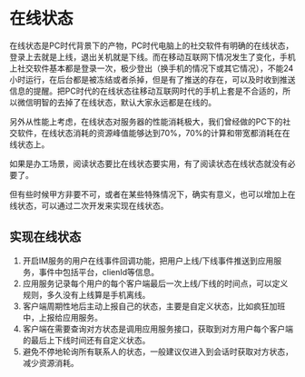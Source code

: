 # 在线状态
在线状态是PC时代背景下的产物，PC时代电脑上的社交软件有明确的在线状态，登录上去就是上线，退出关机就是下线。而在移动互联网下情况发生了变化，手机上社交软件基本都是登录一次，极少登出（换手机的情况下或其它情况），不能24小时运行，在后台都是被冻结或者杀掉，但是有了推送的存在，可以及时收到推送信息的提醒。把PC时代的在线状态往移动互联网时代的手机上套是不合适的，所以微信明智的去掉了在线状态，默认大家永远都是在线的。

另外从性能上考虑，在线状态对服务器的性能消耗极大，我们曾经做的PC下的社交软件，在线状态消耗的资源峰值能够达到70%，70%的计算和带宽都消耗在在线状态上。

如果是办工场景，阅读状态要比在线状态要实用，有了阅读状态在线状态就没有必要了。

但有些时候甲方非要不可，或者在某些特殊情况下，确实有意义，也可以增加上在线状态，可以通过二次开发来实现在线状态。

## 实现在线状态
1. 开启IM服务的用户在线事件回调功能，把用户上线/下线事件推送到应用服务，事件中包括平台，clienId等信息。
2. 应用服务记录每个用户的每个客户端最后一次上线/下线的时间点，可以定义规则，多久没有上线算是手机离线。
3. 客户端周期性地后主动上报自己的状态，主要是自定义状态，比如疯狂加班中，上报给应用服务。
4. 客户端在需要查询对方状态是调用应用服务接口，获取到对方用户每个客户端的最后上下线时间还有自定义状态。
5. 避免不停地轮询所有联系人的状态，一般建议仅进入到会话时获取对方状态，减少资源消耗。
